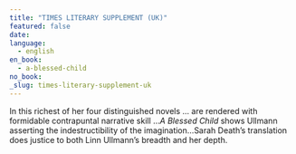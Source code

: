 ```yaml
---
title: "TIMES LITERARY SUPPLEMENT (UK)"
featured: false
date:
language:
  - english
en_book:
  - a-blessed-child
no_book:
_slug: times-literary-supplement-uk
---
```


In this richest of her four distinguished novels … are rendered with formidable contrapuntal narrative skill …_A Blessed Child_ shows Ullmann asserting the indestructibility of the imagination…Sarah Death’s translation does justice to both Linn Ullmann’s breadth and her depth.

